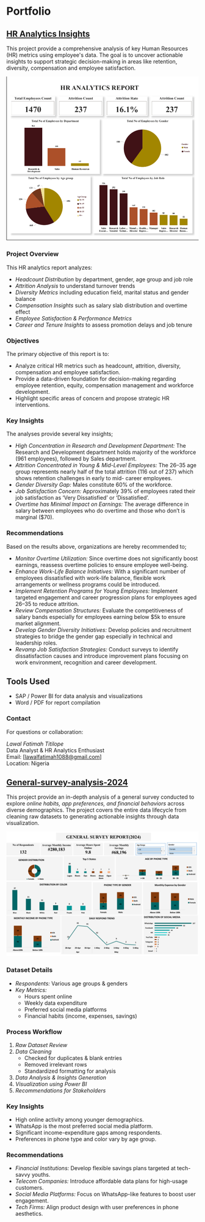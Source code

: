 # Portfolio

## [HR Analytics Insights](https://github.com/Lawal-Fatimah/HR-Analytics-Insights/blob/main/HR%20Analytics%20Report.pdf)
This project provide a comprehensive analysis of key Human Resources (HR) metrics using employee's data. The goal is to uncover actionable insights to support strategic decision-making in areas like retention, diversity, compensation and employee satisfaction.


![](Headcount%20Dashboard.png)


### Project Overview

This HR analytics report analyzes:

- *Headcount Distribution* by department, gender, age group and job role
- *Attrition Analysis* to understand turnover trends
- *Diversity Metrics* including education field, marital status and gender balance
- *Compensation Insights* such as salary slab distribution and overtime effect
- *Employee Satisfaction & Performance Metrics*
- *Career and Tenure Insights* to assess promotion delays and job tenure

###  Objectives

The primary objective of this report is to:
- Analyze critical HR metrics such as headcount, attrition, diversity, compensation and employee satisfaction.
-	Provide a data-driven foundation for decision-making regarding employee retention, equity, compensation management and workforce development.
-	Highlight specific areas of concern and propose strategic HR interventions.


###  Key Insights

The analyses provide several key insights;
- *High Concentration in Research and Development Department:* The Research and Development department holds majority of the workforce (961 employees), followed by Sales department.
- *Attrition Concentrated in Young & Mid-Level Employees:* The 26–35 age group represents nearly half of the total attrition (116 out of 237) which shows retention challenges in early to mid-  career employees.
- *Gender Diversity Gap:* Males constitute 60% of the workforce.
- *Job Satisfaction Concern:* Approximately 39% of employees rated their job satisfaction as ‘Very Dissatisfied’ or ‘Dissatisfied’.
- *Overtime has Minimal Impact on Earnings:* The average difference in salary between employees who do overtime and those who don’t is marginal ($70).


###  Recommendations

Based on the results above, organizations are hereby recommended to;
- *Monitor Overtime Utilization:* Since overtime does not significantly boost earnings, reassess overtime policies to ensure employee well-being.
- *Enhance Work-Life Balance Initiatives:* With a significant number of employees dissatisfied with work-life balance, flexible work arrangements or wellness programs could be introduced.
- *Implement Retention Programs for Young Employees:* Implement targeted engagement and career progression plans for employees aged 26–35 to reduce attrition. 
- *Review Compensation Structures:* Evaluate the competitiveness of salary bands especially for employees earning below $5k to ensure market alignment.
- *Develop Gender Diversity Initiatives:* Develop policies and recruitment strategies to bridge the gender gap especially in technical and leadership roles.
- *Revamp Job Satisfaction Strategies:* Conduct surveys to identify dissatisfaction causes and introduce improvement plans focusing on work environment, recognition and career development.


##  Tools Used

- SAP / Power BI for data analysis and visualizations
- Word / PDF for report compilation


###  Contact

For questions or collaboration:

*Lawal Fatimah Titilope*  
Data Analyst & HR Analytics Enthusiast  
Email: [lawalfatimah1088@gmail.com]  
Location: Nigeria




## [General-survey-analysis-2024](https://github.com/Lawal-Fatimah/General-survey-analysis-2024)
This project provide an in-depth analysis of a general survey conducted to explore *online habits, app preferences, and financial behaviors* across diverse demographics. The project covers the entire data lifecycle from cleaning raw datasets to generating actionable insights through data visualization.


![](Screenshot%202025-08-03%20181150.png)


###  Dataset Details
- *Respondents:* Various age groups & genders
- *Key Metrics:*
  - Hours spent online
  - Weekly data expenditure
  - Preferred social media platforms
  - Financial habits (income, expenses, savings)


###  Process Workflow
1. *Raw Dataset Review*
2. *Data Cleaning*
   - Checked for duplicates & blank entries
   - Removed irrelevant rows
   - Standardized formatting for analysis
3. *Data Analysis & Insights Generation*
4. *Visualization using Power BI*
5. *Recommendations for Stakeholders*


###  Key Insights
- High online activity among younger demographics.
- WhatsApp is the most preferred social media platform.
- Significant income-expenditure gaps among respondents.
- Preferences in phone type and color vary by age group.


###  Recommendations
- *Financial Institutions:* Develop flexible savings plans targeted at tech-savvy youths.
- *Telecom Companies:* Introduce affordable data plans for high-usage customers.
- *Social Media Platforms:* Focus on WhatsApp-like features to boost user engagement.
- *Tech Firms:* Align product design with user preferences in phone aesthetics.
